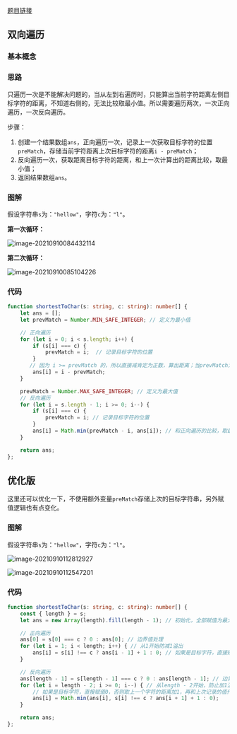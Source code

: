 [题目链接](https://leetcode-cn.com/problems/shortest-distance-to-a-character/)



## 双向遍历

### 基本概念

### 思路

只遍历一次是不能解决问题的，当从左到右遍历时，只能算出当前字符距离左侧目标字符的距离，不知道右侧的，无法比较取最小值。所以需要遍历两次，一次正向遍历，一次反向遍历。

步骤：

1. 创建一个结果数组`ans`，正向遍历一次，记录上一次获取目标字符的位置`preMatch`，存储当前字符距离上次目标字符的距离`i - preMatch`；
2. 反向遍历一次，获取距离目标字符的距离，和上一次计算出的距离比较，取最小值；
3. 返回结果数组`ans`。

### 图解

假设字符串`s`为：`"hellow"`，字符`c`为：`"l"`。

**第一次循环：**

![image-20210910084432114](https://i.loli.net/2021/09/10/PBCTuySQvNFa37Z.png)

**第二次循环：**

![image-20210910085104226](https://i.loli.net/2021/09/10/3OfH8JEAgKWxqpl.png)

### 代码

```typescript
function shortestToChar(s: string, c: string): number[] {
    let ans = [];
    let prevMatch = Number.MIN_SAFE_INTEGER; // 定义为最小值

    // 正向遍历
    for (let i = 0; i < s.length; i++) {
        if (s[i] === c) {
            prevMatch = i;  // 记录目标字符的位置
        }
       // 因为 i >= prevMatch 的，所以直接减肯定为正数，算出距离；当prevMatch为MIN_SAFE_INTEGER时，减完是一个很大的值
        ans[i] = i - prevMatch;
    }

    prevMatch = Number.MAX_SAFE_INTEGER; // 定义为最大值
    // 反向遍历
    for (let i = s.length - 1; i >= 0; i--) {
        if (s[i] === c) {
            prevMatch = i; // 记录目标字符的位置
        }
        ans[i] = Math.min(prevMatch - i, ans[i]); // 和正向遍历的比较，取最小的位置作为最后的值
    }

    return ans;
};
```

## 优化版

这里还可以优化一下，不使用额外变量`preMatch`存储上次的目标字符串，另外赋值逻辑也有点变化。

### 图解

假设字符串`s`为：`"hellow"`，字符`c`为：`"l"`。

![image-20210910112812927](https://i.loli.net/2021/09/10/lGhiUMWK5e6HFLE.png)



![image-20210910112547201](https://i.loli.net/2021/09/10/qg4SaufVrCsZnEW.png)

### 代码

```typescript
function shortestToChar(s: string, c: string): number[] {
    const { length } = s;
    let ans = new Array(length).fill(length - 1); // 初始化，全部赋值为最大距离

    // 正向遍历
    ans[0] = s[0] === c ? 0 : ans[0]; // 边界值处理
    for (let i = 1; i < length; i++) { // 从1开始防减1溢出
        ans[i] = s[i] !== c ? ans[i - 1] + 1 : 0; // 如果是目标字符，直接赋值0，否则取上一个字符的距离加1
    }

    // 反向遍历
    ans[length - 1] = s[length - 1] === c ? 0 : ans[length - 1]; // 边界值处理
    for (let i = length - 2; i >= 0; i--) { // 从length - 2开始，防止加1溢出
        // 如果是目标字符，直接赋值0，否则取上一个字符的距离加1，再和上次记录的值作比较，取最小值
        ans[i] = Math.min(ans[i], s[i] !== c ? ans[i + 1] + 1 : 0);
    }

    return ans;
};
```

